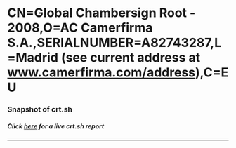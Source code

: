 # CN=Global Chambersign Root - 2008,O=AC Camerfirma S.A.,SERIALNUMBER=A82743287,L=Madrid (see current address at www.camerfirma.com/address),C=EU
### Snapshot of crt.sh
##### Click [here](https://crt.sh/?q=Serial_00BBBBEEEE341353B9) for a live crt.sh report

---
